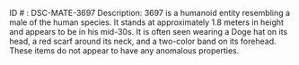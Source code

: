 ID # : DSC-MATE-3697
Description: 3697 is a humanoid entity resembling a male of the human species. It stands at approximately 1.8 meters in height and appears to be in his mid-30s. It is often seen wearing a Doge hat on its head, a red scarf around its neck, and a two-color band on its forehead. These items do not appear to have any anomalous properties.